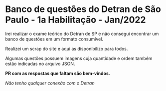 # Banco de questões do Detran de São Paulo - 1a Habilitação - Jan/2022

Irei realizar o exame teórico do Detran de SP e não consegui encontrar um banco de questões em um formato consumível.

Realizei um scrap do site e aqui as disponibilizo para todos. 

Algumas questões possuem imagens cuja quantidade e ordem também estão indicadas no arquivo JSON.

**PR com as respostas que faltam são bem-vindos.**

*Não tenho qualquer conexão com o Detran*